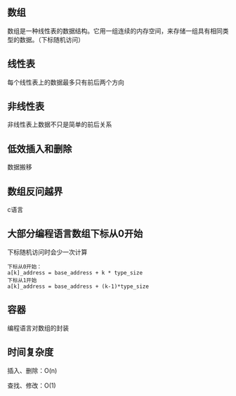 ## 数组

数组是一种线性表的数据结构。它用一组连续的内存空间，来存储一组具有相同类型的数据。（下标随机访问）

## 线性表

每个线性表上的数据最多只有前后两个方向

## 非线性表

非线性表上数据不只是简单的前后关系

## 低效插入和删除

数据搬移

## 数组反问越界

c语言

## 大部分编程语言数组下标从0开始

下标随机访问时会少一次计算

```
下标从0开始：
a[k]_address = base_address + k * type_size
下标从1开始
a[k]_address = base_address + (k-1)*type_size
```

## 容器

编程语言对数组的封装

## 时间复杂度

插入、删除：O(n)

查找、修改：O(1)